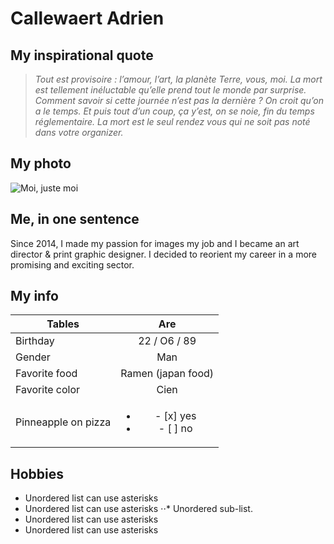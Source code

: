 # Callewaert Adrien

## My inspirational quote 

>*Tout est provisoire : l’amour, l’art, la planète Terre, vous, moi. La mort est tellement inéluctable qu’elle prend tout le monde par surprise. Comment savoir si cette journée n’est pas la dernière ? On croit qu’on a le temps. Et puis tout d’un coup, ça y’est, on se noie, fin du temps réglementaire.
La mort est le seul rendez vous qui ne soit pas noté dans votre organizer.*


## My photo 

![Moi, juste moi](https://media-exp1.licdn.com/dms/image/C4D03AQFunsACMWuiMQ/profile-displayphoto-shrink_200_200/0/1589024347402?e=1615420800&v=beta&t=WNIUd-5ImyU8aYR3FiAY-S4J4tzi143ED0fFkoYnxc8)


## Me, in one sentence 

Since 2014, I made my passion for images my job and I became an art director & print graphic designer.
I decided to reorient my career in a more promising and exciting sector.


## My info

 | Tables        | Are           |
| ------------- |:-------------:|
| Birthday      | 22 / O6 / 89 |
| Gender      | Man      |
| Favorite food | Ramen (japan food)      |
| Favorite color | Cien        |
| Pinneapple on pizza | <ul><li>- [x] yes</li><li>- [ ] no</li></ul> |


## Hobbies

* Unordered list can use asterisks
* Unordered list can use asterisks
⋅⋅* Unordered sub-list. 
* Unordered list can use asterisks
* Unordered list can use asterisks